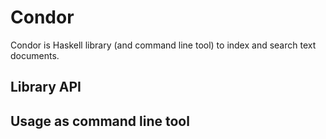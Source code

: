 # Condor

Condor is Haskell library (and command line tool) to index and search text documents.

## Library API

## Usage as command line tool
